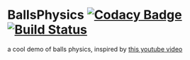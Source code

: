 # BallsPhysics [![Codacy Badge](https://api.codacy.com/project/badge/Grade/49480025bc624ba49f6d95b2eb09f91a)](https://www.codacy.com/manual/COLVERTYETY/BallsPhysics?utm_source=github.com&amp;utm_medium=referral&amp;utm_content=COLVERTYETY/BallsPhysics&amp;utm_campaign=Badge_Grade) [![Build Status](https://travis-ci.org/COLVERTYETY/BallsPhysics.svg?branch=master)](https://travis-ci.org/COLVERTYETY/BallsPhysics)
a cool demo of balls physics, 
inspired by [this youtube video](https://www.youtube.com/watch?v=LPzyNOHY3A4)